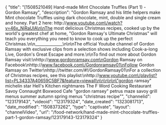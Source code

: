 {
    "title": "[1508521049] Hand-made Mint Chocolate Truffles (Part 1) - Gordon Ramsay",
    "description": "Gordon Ramsay and his little helpers make Mint chocolate Truffles using dark chocolate, mint, double and single cream and honey. Part 2 here: http:\/\/www.youtube.com\/watch?v=46x_NjRaUIA\n\nThe most delicious Christmas recipes, cooked up by the world's greatest chef at home, \"Gordon Ramsay's Ultimate Christmas\" will teach you everything you need to know to cook up the perfect Christmas.\n\n______________\n\n\nThe official Youtube channel of Gordon Ramsay with exclusive clips from a selection shows including Cook-a-long Live, Gordon's Great Escape and more.\n\nTo find out more about Gordon Ramsay visit:\nhttp:\/\/www.gordonramsay.com\nGordon Ramsay on Facebook\nhttp:\/\/www.facebook.com\/Gordonramsay01\nFollow Gordon Ramsay on Twitter\nhttp:\/\/twitter.com\/#!\/GordonRamsay01\nFor a collection of Christmas recipes, see this playlist:\nhttp:\/\/www.youtube.com\/playlist?list=PL34337A40659C5BF7&feature=viewall\n\n\n\n\n\"gordon ramsay\" michelin star Hell's Kitchen nightmares The F Word Cooking Restaurant Savoy Connaught Boxwood Cafe \"gordon ramsey\" petrus maze savoy grill menus summer autumn spring menus \"christmas recipe\"",
    "channelid": "123179143",
    "videoid": "123179324",
    "date_created": "1323081713",
    "date_modified": "1508373262",
    "type": "captivate",
    "layout": "channelVideo",
    "url": "\/food-network\/hand-made-mint-chocolate-truffles-part-1-gordon-ramsay\/123179143-123179324"
}
